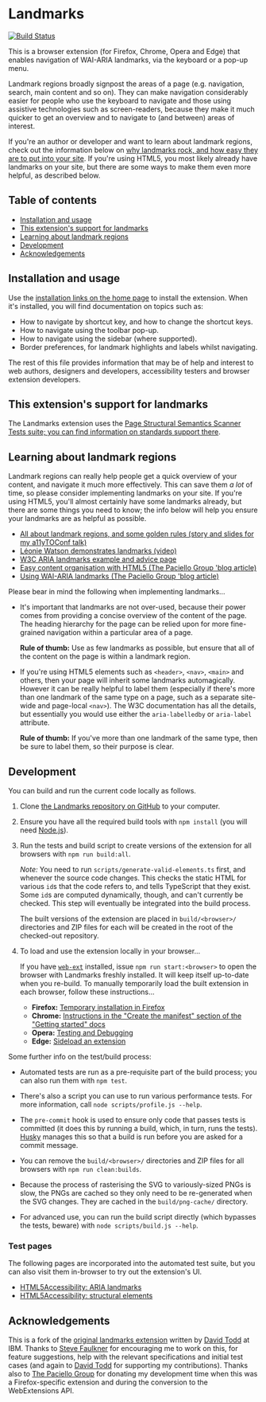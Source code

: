 # Landmarks

[![Build Status](https://github.com/matatk/landmarks/workflows/Build/badge.svg)](https://github.com/matatk/landmarks/actions?query=workflow%3ABuild)

This is a browser extension (for Firefox, Chrome, Opera and Edge) that enables navigation of WAI-ARIA landmarks, via the keyboard or a pop-up menu.

Landmark regions broadly signpost the areas of a page (e.g. navigation, search, main content and so on). They can make navigation considerably easier for people who use the keyboard to navigate and those using assistive technologies such as screen-readers, because they make it much quicker to get an overview and to navigate to (and between) areas of interest.

If you're an author or developer and want to learn about landmark regions, check out the information below on [why landmarks rock, and how easy they are to put into your site](#learning-about-landmark-regions). If you're using HTML5, you most likely already have landmarks on your site, but there are some ways to make them even more helpful, as described below.

## Table of contents

-   [Installation and usage](#installation-and-usage)
-   [This extension's support for landmarks](#this-extensions-support-for-landmarks)
-   [Learning about landmark regions](#learning-about-landmark-regions)
-   [Development](#development)
-   [Acknowledgements](#acknowledgements)

## Installation and usage

Use the [installation links on the home page](http://matatk.agrip.org.uk/landmarks/) to install the extension. When it's installed, you will find documentation on topics such as:

-   How to navigate by shortcut key, and how to change the shortcut keys.
-   How to navigate using the toolbar pop-up.
-   How to navigate using the sidebar (where supported).
-   Border preferences, for landmark highlights and labels whilst navigating.

The rest of this file provides information that may be of help and interest to web authors, designers and developers, accessibility testers and browser extension developers.

## This extension's support for landmarks

The Landmarks extension uses the [Page Structural Semantics Scanner Tests suite; you can find information on standards support there](https://github.com/matatk/page-structural-semantics-scanner-tests#support-for-landmarks).

<!-- This anchor is needed for extension versions <=2.9.0 -->
<div><a name="information-for-web-authors-designers-and-developers"></a></div>

## Learning about landmark regions

Landmark regions can really help people get a quick overview of your content, and navigate it much more effectively. This can save them *a lot* of time, so please consider implementing landmarks on your site. If you're using HTML5, you'll almost certainly have some landmarks already, but there are some things you need to know; the info below will help you ensure your landmarks are as helpful as possible.

-   [All about landmark regions, and some golden rules (story and slides for my a11yTOConf talk)](http://matatk.agrip.org.uk/talks/2020/landmarks/)
-   [Léonie Watson demonstrates landmarks (video)](https://www.youtube.com/watch?v=IhWMou12_Vk)
-   [W3C ARIA landmarks example and advice page](https://www.w3.org/TR/wai-aria-practices/examples/landmarks/index.html)
-   [Easy content organisation with HTML5 (The Paciello Group 'blog article)](https://www.paciellogroup.com/blog/2015/09/easy-content-organisation-with-html5/)
-   [Using WAI-ARIA landmarks (The Paciello Group 'blog article)](https://www.paciellogroup.com/blog/2013/02/using-wai-aria-landmarks-2013/)

Please bear in mind the following when implementing landmarks...

-   It's important that landmarks are not over-used, because their power comes from providing a concise overview of the content of the page. The heading hierarchy for the page can be relied upon for more fine-grained navigation within a particular area of a page.

    **Rule of thumb:** Use as few landmarks as possible, but ensure that all of the content on the page is within a landmark region.

-   If you're using HTML5 elements such as `<header>`, `<nav>`, `<main>` and others, then your page will inherit some landmarks automagically. However it can be really helpful to label them (especially if there's more than one landmark of the same type on a page, such as a separate site-wide and page-local `<nav>`). The W3C documentation has all the details, but essentially you would use either the `aria-labelledby` or `aria-label` attribute.

    **Rule of thumb:** If you've more than one landmark of the same type, then be sure to label them, so their purpose is clear.

## Development

You can build and run the current code locally as follows.

1.  Clone [the Landmarks repository on GitHub](https://github.com/matatk/landmarks) to your computer.

2.  Ensure you have all the required build tools with `npm install` (you will need [Node.js](https://nodejs.org/)).

3.  Run the tests and build script to create versions of the extension for all browsers with `npm run build:all`.

    *Note:* You need to run `scripts/generate-valid-elements.ts` first, and whenever the source code changes. This checks the static HTML for various `id`s that the code refers to, and tells TypeScript that they exist. Some `id`s are computed dynamically, though, and can't currently be checked. This step will eventually be integrated into the build process.

    The built versions of the extension are placed in `build/<browser>/` directories and ZIP files for each will be created in the root of the checked-out repository.

4.  To load and use the extension locally in your browser...

    If you have [`web-ext`](https://extensionworkshop.com/documentation/develop/getting-started-with-web-ext/) installed, issue `npm run start:<browser>` to open the browser with Landmarks freshly installed. It will keep itself up-to-date when you re-build. To manually temporarily load the built extension in each browser, follow these instructions...

    -   **Firefox:** [Temporary installation in Firefox](https://extensionworkshop.com/documentation/develop/temporary-installation-in-firefox/)
    -   **Chrome:** [Instructions in the "Create the manifest" section of the "Getting started" docs](https://developer.chrome.com/extensions/getstarted#manifest)
    -   **Opera:** [Testing and Debugging](https://dev.opera.com/extensions/testing/)
    -   **Edge:** [Sideload an extension](https://docs.microsoft.com/en-us/microsoft-edge/extensions-chromium/getting-started/extension-sideloading)

Some further info on the test/build process:

-   Automated tests are run as a pre-requisite part of the build process; you can also run them with `npm test`.

-   There's also a script you can use to run various performance tests. For more information, call `node scripts/profile.js --help`.

-   The `pre-commit` hook is used to ensure only code that passes tests is committed (it does this by running a build, which, in turn, runs the tests). [Husky](https://github.com/typicode/husky) manages this so that a build is run before you are asked for a commit message.

-   You can remove the `build/<browser>/` directories and ZIP files for all browsers with `npm run clean:builds`.

-   Because the process of rasterising the SVG to variously-sized PNGs is slow, the PNGs are cached so they only need to be re-generated when the SVG changes. They are cached in the `build/png-cache/` directory.

-   For advanced use, you can run the build script directly (which bypasses the tests, beware) with `node scripts/build.js --help`.

### Test pages

The following pages are incorporated into the automated test suite, but you can also visit them in-browser to try out the extension's UI.

-   [HTML5Accessibility: ARIA landmarks](http://www.html5accessibility.com/tests/roles-land.html)
-   [HTML5Accessibility: structural elements](http://www.html5accessibility.com/tests/structural-elements.html)

## Acknowledgements

This is a fork of the [original landmarks extension](https://github.com/davidtodd/landmarks) written by [David Todd](https://github.com/davidtodd) at IBM. Thanks to [Steve Faulkner](https://github.com/stevefaulkner) for encouraging me to work on this, for feature suggestions, help with the relevant specifications and initial test cases (and again to [David Todd](https://github.com/davidtodd) for supporting my contributions). Thanks also to [The Paciello Group](https://www.paciellogroup.com) for donating my development time when this was a Firefox-specific extension and during the conversion to the WebExtensions API.
